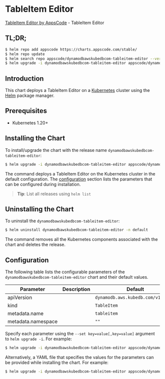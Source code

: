 # TableItem Editor

[TableItem Editor by AppsCode](https://appscode.com) - TableItem Editor

## TL;DR;

```bash
$ helm repo add appscode https://charts.appscode.com/stable/
$ helm repo update
$ helm search repo appscode/dynamodbawskubedbcom-tableitem-editor --version=v0.16.0
$ helm upgrade -i dynamodbawskubedbcom-tableitem-editor appscode/dynamodbawskubedbcom-tableitem-editor -n default --create-namespace --version=v0.16.0
```

## Introduction

This chart deploys a TableItem Editor on a [Kubernetes](http://kubernetes.io) cluster using the [Helm](https://helm.sh) package manager.

## Prerequisites

- Kubernetes 1.20+

## Installing the Chart

To install/upgrade the chart with the release name `dynamodbawskubedbcom-tableitem-editor`:

```bash
$ helm upgrade -i dynamodbawskubedbcom-tableitem-editor appscode/dynamodbawskubedbcom-tableitem-editor -n default --create-namespace --version=v0.16.0
```

The command deploys a TableItem Editor on the Kubernetes cluster in the default configuration. The [configuration](#configuration) section lists the parameters that can be configured during installation.

> **Tip**: List all releases using `helm list`

## Uninstalling the Chart

To uninstall the `dynamodbawskubedbcom-tableitem-editor`:

```bash
$ helm uninstall dynamodbawskubedbcom-tableitem-editor -n default
```

The command removes all the Kubernetes components associated with the chart and deletes the release.

## Configuration

The following table lists the configurable parameters of the `dynamodbawskubedbcom-tableitem-editor` chart and their default values.

|     Parameter      | Description |                    Default                    |
|--------------------|-------------|-----------------------------------------------|
| apiVersion         |             | <code>dynamodb.aws.kubedb.com/v1alpha1</code> |
| kind               |             | <code>TableItem</code>                        |
| metadata.name      |             | <code>tableitem</code>                        |
| metadata.namespace |             | <code>""</code>                               |


Specify each parameter using the `--set key=value[,key=value]` argument to `helm upgrade -i`. For example:

```bash
$ helm upgrade -i dynamodbawskubedbcom-tableitem-editor appscode/dynamodbawskubedbcom-tableitem-editor -n default --create-namespace --version=v0.16.0 --set apiVersion=dynamodb.aws.kubedb.com/v1alpha1
```

Alternatively, a YAML file that specifies the values for the parameters can be provided while
installing the chart. For example:

```bash
$ helm upgrade -i dynamodbawskubedbcom-tableitem-editor appscode/dynamodbawskubedbcom-tableitem-editor -n default --create-namespace --version=v0.16.0 --values values.yaml
```
